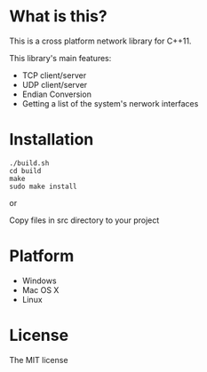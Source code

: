 # What is this?
This is a cross platform network library for C++11.

This library's main features:
- TCP client/server
- UDP client/server
- Endian Conversion
- Getting a list of the system's nerwork interfaces

# Installation
```
./build.sh
cd build
make
sudo make install
```
or

Copy files in src directory to your project

# Platform
- Windows
- Mac OS X
- Linux

# License
The MIT license
